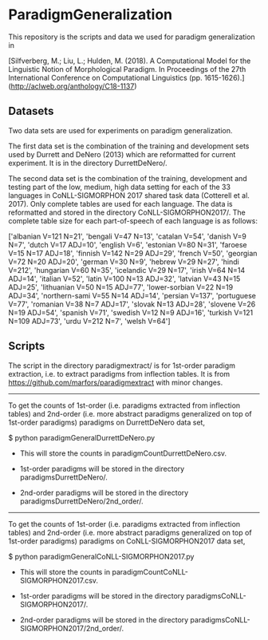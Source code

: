 # ParadigmGeneralization

This repository is the scripts and data we used for paradigm generalization in 

[Silfverberg, M.; Liu, L.; Hulden, M. (2018). A Computational Model for the Linguistic Notion of Morphological Paradigm. In Proceedings of the 27th International Conference on Computational Linguistics (pp. 1615-1626).] (http://aclweb.org/anthology/C18-1137)

## Datasets

Two data sets are used for experiments on paradigm generalization.

The first data set is the combination of the training and development sets used by Durrett and DeNero (2013) which are reformatted for current experiment. It is in the directory DurrettDeNero/.

The second data set is the combination of the training, development and testing part of the low, medium, high data setting for each of the 33 languages in CoNLL-SIGMORPHON 2017 shared task data (Cotterell et al. 2017). Only complete tables are used for each language. The data is reformatted and stored in the directory CoNLL-SIGMORPHON2017/. The complete table size for each part-of-speech of each language is as follows:

['albanian V=121 N=21', 'bengali V=47 N=13', 'catalan V=54', 'danish V=9 N=7', 'dutch V=17 ADJ=10', 'english V=6', 'estonian V=80 N=31', 'faroese V=15 N=17 ADJ=18', 'finnish V=142 N=29 ADJ=29', 'french V=50', 'georgian V=72 N=20 ADJ=20', 'german V=30 N=9', 'hebrew V=29 N=27', 'hindi V=212', 'hungarian V=60 N=35', 'icelandic V=29 N=17', 'irish V=64 N=14 ADJ=14', 'italian V=52', 'latin V=100 N=13 ADJ=32', 'latvian V=43 N=15 ADJ=25', 'lithuanian V=50 N=15 ADJ=77', 'lower-sorbian V=22 N=19 ADJ=34', 'northern-sami V=55 N=14 ADJ=14', 'persian V=137', 'portuguese V=77', 'romanian V=38 N=7 ADJ=17', 'slovak N=13 ADJ=28', 'slovene V=26 N=19 ADJ=54', 'spanish V=71', 'swedish V=12 N=9 ADJ=16', 'turkish V=121 N=109 ADJ=73', 'urdu V=212 N=7', 'welsh V=64']

## Scripts

The script in the directory paradigmextract/ is for 1st-order paradigm extraction, i.e. to extract paradigms from inflection tables. It is from https://github.com/marfors/paradigmextract with minor changes.

-------------------------------------------------------------

To get the counts of 1st-order (i.e. paradigms extracted from inflection tables) and 2nd-order (i.e. more abstract paradigms generalized on top of 1st-order paradigms) paradigms on DurrettDeNero data set,

$ python paradigmGeneralDurrettDeNero.py

- This will store the counts in paradigmCountDurrettDeNero.csv.

- 1st-order paradigms will be stored in the directory paradigmsDurrettDeNero/.

- 2nd-order paradigms will be stored in the directory paradigmsDurrettDeNero/2nd_order/.

-------------------------------------------------------------

To get the counts of 1st-order (i.e. paradigms extracted from inflection tables) and 2nd-order (i.e. more abstract paradigms generalized on top of 1st-order paradigms) paradigms on CoNLL-SIGMORPHON2017 data set,

$ python paradigmGeneralCoNLL-SIGMORPHON2017.py

- This will store the counts in paradigmCountCoNLL-SIGMORPHON2017.csv.

- 1st-order paradigms will be stored in the directory paradigmsCoNLL-SIGMORPHON2017/.

- 2nd-order paradigms will be stored in the directory paradigmsCoNLL-SIGMORPHON2017/2nd_order/.


